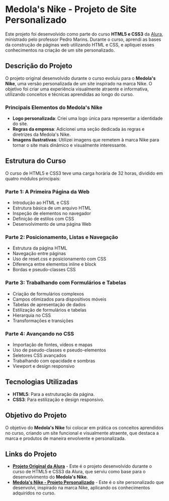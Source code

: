 # **Medola's Nike - Projeto de Site Personalizado**

Este projeto foi desenvolvido como parte do curso **HTML5 e CSS3** da [Alura](https://www.alura.com.br/), ministrado pelo professor Pedro Marins. Durante o curso, aprendi as bases da construção de páginas web utilizando HTML e CSS, e apliquei esses conhecimentos na criação de um site personalizado.

## **Descrição do Projeto**

O projeto original desenvolvido durante o curso evoluiu para o **Medola's Nike**, uma versão personalizada de um site inspirado na marca Nike. O objetivo foi criar uma experiência visualmente atraente e informativa, utilizando conceitos e técnicas aprendidas ao longo do curso.

### **Principais Elementos do Medola's Nike**
- **Logo personalizada**: Criei uma logo única para representar a identidade do site.
- **Regras da empresa**: Adicionei uma seção dedicada às regras e diretrizes da Medola's Nike.
- **Imagens ilustrativas**: Utilizei imagens que remetem à marca Nike para tornar o site mais dinâmico e visualmente interessante.

## **Estrutura do Curso**

O curso de HTML5 e CSS3 teve uma carga horária de 32 horas, dividido em quatro módulos principais:

### **Parte 1: A Primeira Página da Web**
- Introdução ao HTML e CSS
- Estrutura básica de um arquivo HTML
- Inspeção de elementos no navegador
- Definição de estilos com CSS
- Desenvolvimento de uma página Web

### **Parte 2: Posicionamento, Listas e Navegação**
- Estrutura da página HTML
- Navegação entre páginas
- Uso de reset.css e posicionamento com CSS
- Diferença entre elementos inline e block
- Bordas e pseudo-classes CSS

### **Parte 3: Trabalhando com Formulários e Tabelas**
- Criação de formulários complexos
- Campos otimizados para dispositivos móveis
- Tabelas de apresentação de dados
- Estilização de formulários e tabelas
- Hierarquia no CSS
- Transformações e transições

### **Parte 4: Avançando no CSS**
- Importação de fontes, vídeos e mapas
- Uso de pseudo-classes e pseudo-elementos
- Seletores CSS avançados
- Trabalhando com opacidade e sombras
- Viewport e design responsivo

## **Tecnologias Utilizadas**
- **HTML5**: Para a estruturação da página.
- **CSS3**: Para estilização e design responsivo.

## **Objetivo do Projeto**

O objetivo do **Medola's Nike** foi colocar em prática os conceitos aprendidos no curso, criando um site funcional e visualmente atraente, que destaca a marca e produtos de maneira envolvente e personalizada.

## **Links do Projeto**

- [**Projeto Original da Alura**](https://felipemedola.github.io/medolas-nike-site) - Este é o projeto desenvolvido durante o curso de HTML5 e CSS3 da Alura, que serviu como base para o desenvolvimento do **Medola's Nike**.
- [**Medola's Nike - Projeto Personalizado**](URL_DO_SEU_PROJETO) - Este é o site personalizado que desenvolvi, inspirado na marca Nike, aplicando os conhecimentos adquiridos no curso.
